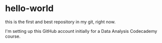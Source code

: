 # hello-world
this is the first and best repository in my git, right now.

I'm setting up this GitHub account initially for a Data Analysis Codecademy course.
